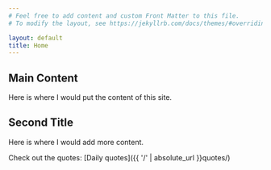 ```yaml
---
# Feel free to add content and custom Front Matter to this file.
# To modify the layout, see https://jekyllrb.com/docs/themes/#overriding-theme-defaults

layout: default
title: Home
---
```



## Main Content

Here is where I would put the content of this site.

## Second Title

Here is where I would add more content.

Check out the quotes: [Daily quotes]({{ '/' | absolute_url }}quotes/)

